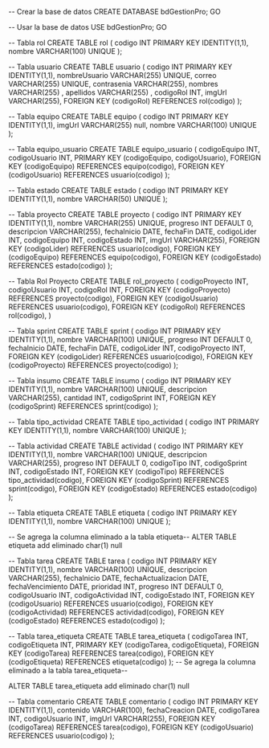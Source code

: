 -- Crear la base de datos
CREATE DATABASE bdGestionPro;
GO

-- Usar la base de datos
USE bdGestionPro;
GO

-- Tabla rol
CREATE TABLE rol (
    codigo INT PRIMARY KEY IDENTITY(1,1),
    nombre VARCHAR(100) UNIQUE
);

-- Tabla usuario
CREATE TABLE usuario (
    codigo INT PRIMARY KEY IDENTITY(1,1),
    nombreUsuario VARCHAR(255) UNIQUE,
    correo VARCHAR(255) UNIQUE,
	contrasenia VARCHAR(255),
    nombres VARCHAR(255) ,
    apellidos VARCHAR(255) ,
    codigoRol INT,
	imgUrl VARCHAR(255),
    FOREIGN KEY (codigoRol) REFERENCES rol(codigo)
);

-- Tabla equipo
CREATE TABLE equipo (
    codigo INT PRIMARY KEY IDENTITY(1,1),
	imgUrl VARCHAR(255) null,
    nombre VARCHAR(100) UNIQUE
);

-- Tabla equipo_usuario
CREATE TABLE equipo_usuario (
    codigoEquipo INT,
    codigoUsuario INT,
    PRIMARY KEY (codigoEquipo, codigoUsuario),
    FOREIGN KEY (codigoEquipo) REFERENCES equipo(codigo),
    FOREIGN KEY (codigoUsuario) REFERENCES usuario(codigo)
);

-- Tabla estado
CREATE TABLE estado (
    codigo INT PRIMARY KEY IDENTITY(1,1),
    nombre VARCHAR(50) UNIQUE
);

-- Tabla proyecto
CREATE TABLE proyecto (
    codigo INT PRIMARY KEY IDENTITY(1,1),
    nombre VARCHAR(255) UNIQUE,
    progreso INT DEFAULT 0,
    descripcion VARCHAR(255),
    fechaInicio DATE,
    fechaFin DATE,
    codigoLider INT,
    codigoEquipo INT,
    codigoEstado INT,
	imgUrl VARCHAR(255),
    FOREIGN KEY (codigoLider) REFERENCES usuario(codigo),
    FOREIGN KEY (codigoEquipo) REFERENCES equipo(codigo),
    FOREIGN KEY (codigoEstado) REFERENCES estado(codigo)
);

-- Tabla Rol Proyecto
CREATE TABLE rol_proyecto
(
	codigoProyecto INT,
	codigoUsuario INT,
	codigoRol INT,
	FOREIGN KEY (codigoProyecto) REFERENCES proyecto(codigo),
	FOREIGN KEY (codigoUsuario) REFERENCES usuario(codigo),
	FOREIGN KEY (codigoRol) REFERENCES rol(codigo),
)

-- Tabla sprint
CREATE TABLE sprint (
    codigo INT PRIMARY KEY IDENTITY(1,1),
    nombre VARCHAR(100) UNIQUE,
    progreso INT DEFAULT 0,
    fechaInicio DATE,
    fechaFin DATE,
    codigoLider INT,
    codigoProyecto INT,
    FOREIGN KEY (codigoLider) REFERENCES usuario(codigo),
    FOREIGN KEY (codigoProyecto) REFERENCES proyecto(codigo)
);

-- Tabla insumo
CREATE TABLE insumo (
    codigo INT PRIMARY KEY IDENTITY(1,1),
    nombre VARCHAR(100) UNIQUE,
    descripcion VARCHAR(255),
    cantidad INT,
    codigoSprint INT,
    FOREIGN KEY (codigoSprint) REFERENCES sprint(codigo)
);

-- Tabla tipo_actividad
CREATE TABLE tipo_actividad (
    codigo INT PRIMARY KEY IDENTITY(1,1),
    nombre VARCHAR(100) UNIQUE
);

-- Tabla actividad
CREATE TABLE actividad (
    codigo INT PRIMARY KEY IDENTITY(1,1),
    nombre VARCHAR(100) UNIQUE,
    descripcion VARCHAR(255),
    progreso INT DEFAULT 0,
    codigoTipo INT,
    codigoSprint INT,
    codigoEstado INT,
    FOREIGN KEY (codigoTipo) REFERENCES tipo_actividad(codigo),
    FOREIGN KEY (codigoSprint) REFERENCES sprint(codigo),
    FOREIGN KEY (codigoEstado) REFERENCES estado(codigo)
);

-- Tabla etiqueta
CREATE TABLE etiqueta (
    codigo INT PRIMARY KEY IDENTITY(1,1),
    nombre VARCHAR(100) UNIQUE
);

-- Se agrega la columna eliminado a la tabla etiqueta-- 
ALTER TABLE etiqueta
add eliminado char(1) null

-- Tabla tarea
CREATE TABLE tarea (
    codigo INT PRIMARY KEY IDENTITY(1,1),
    nombre VARCHAR(100) UNIQUE,
    descripcion VARCHAR(255),
    fechaInicio DATE,
    fechaActualizacion DATE,
    fechaVencimiento DATE,
    prioridad INT,
    progreso INT DEFAULT 0,
    codigoUsuario INT,
    codigoActividad INT,
    codigoEstado INT,
    FOREIGN KEY (codigoUsuario) REFERENCES usuario(codigo),
    FOREIGN KEY (codigoActividad) REFERENCES actividad(codigo),
    FOREIGN KEY (codigoEstado) REFERENCES estado(codigo)
);

-- Tabla tarea_etiqueta
CREATE TABLE tarea_etiqueta (
    codigoTarea INT,
    codigoEtiqueta INT,
    PRIMARY KEY (codigoTarea, codigoEtiqueta),
    FOREIGN KEY (codigoTarea) REFERENCES tarea(codigo),
    FOREIGN KEY (codigoEtiqueta) REFERENCES etiqueta(codigo)
);
-- Se agrega la columna eliminado a la tabla tarea_etiqueta-- 

ALTER TABLE tarea_etiqueta
add eliminado char(1) null

-- Tabla comentario
CREATE TABLE comentario (
    codigo INT PRIMARY KEY IDENTITY(1,1),
    contenido VARCHAR(100),
    fechaCreacion DATE,
    codigoTarea INT,
    codigoUsuario INT,
	imgUrl VARCHAR(255),
    FOREIGN KEY (codigoTarea) REFERENCES tarea(codigo),
    FOREIGN KEY (codigoUsuario) REFERENCES usuario(codigo)
);
